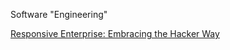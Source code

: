 Software "Engineering"

[Responsive Enterprise: Embracing the Hacker Way](http://queue.acm.org/detail.cfm?id=2685692)